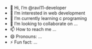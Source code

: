 - 👋 Hi, I’m @ravi11-developer
- 👀 I’m interested in web development 
- 🌱 I’m currently learning c programing
- 💞️ I’m looking to collaborate on ...
- 📫 How to reach me ...
- 😄 Pronouns: ...
- ⚡ Fun fact: ...

<!---
ravi11-developer/ravi11-developer is a ✨ special ✨ repository because its `README.md` (this file) appears on your GitHub profile.
You can click the Preview link to take a look at your changes.
--->
